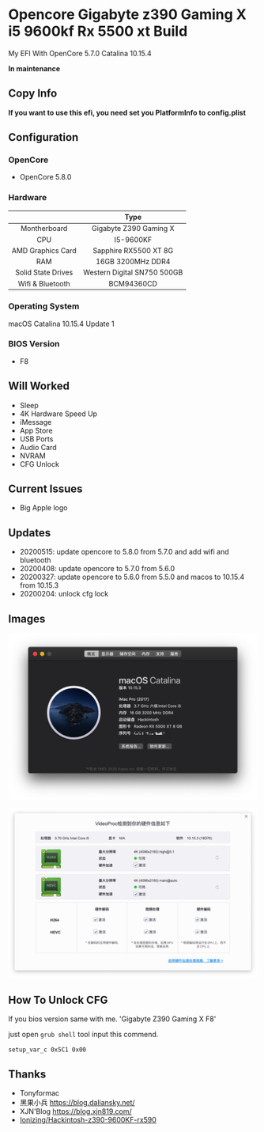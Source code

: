 # Opencore Gigabyte z390 Gaming X i5 9600kf Rx 5500 xt Build

My EFI With OpenCore 5.7.0 Catalina 10.15.4

**In maintenance**

## Copy Info

**If you want to use this efi, you need set you PlatformInfo to config.plist**

## Configuration

### OpenCore

- OpenCore 5.8.0

### Hardware

|                    |            Type             |
| :----------------: | :-------------------------: |
|    Montherboard    |   Gigabyte Z390 Gaming X    |
|        CPU         |          I5-9600KF          |
| AMD Graphics Card  |    Sapphire RX5500 XT 8G    |
|        RAM         |      16GB 3200MHz DDR4      |
| Solid State Drives | Western Digital SN750 500GB |
| Wifi & Bluetooth |  BCM94360CD |

### Operating System

macOS Catalina 10.15.4 Update 1

### BIOS Version

- F8

## Will Worked

- Sleep
- 4K Hardware Speed Up
- iMessage
- App Store
- USB Ports
- Audio Card
- NVRAM
- CFG Unlock

## Current Issues

- Big Apple logo

## Updates
- 20200515: update opencore to 5.8.0 from 5.7.0 and add wifi and bluetooth
- 20200408: update opencore to 5.7.0 from 5.6.0
- 20200327: update opencore to 5.6.0 from 5.5.0 and macos to 10.15.4 from 10.15.3
- 20200204: unlock cfg lock

## Images

![](/img/Xnip2020-02-04_16-16-37.jpg)

![](/img/Xnip2020-02-04_16-15-20.jpg)

## How To Unlock CFG

If you bios version same with me. 'Gigabyte Z390 Gaming X F8'

just open `grub shell` tool input this commend.

```grub
setup_var_c 0x5C1 0x00
```

## Thanks

- Tonyformac
- 黑果小兵 https://blog.daliansky.net/
- XJN'Blog https://blog.xjn819.com/
- [Ionizing/Hackintosh-z390-9600KF-rx590](https://github.com/Ionizing/Hackintosh-z390-9600KF-rx590)
